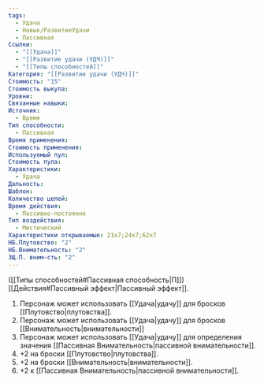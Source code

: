 ```yaml
---
tags:
  - Удача
  - Навык/РазвитиеУдачи
  - Пассивная
Ссылки:
  - "[[Удача]]"
  - "[[Развитие удачи (УДЧ)]]"
  - "[[Типы способностей]]"
Категория: "[[Развитие удачи (УДЧ)]]"
Стоимость: "15"
Стоимость выкупа: 
Уровни: 
Связанные навыки: 
Источник:
  - Время
Тип способности:
  - Пассивная
Время применения: 
Стоимость применения: 
Используемый пул: 
Стоимость пула: 
Характеристики:
  - Удача
Дальность: 
Шаблон: 
Количество целей: 
Время действия:
  - Пассивно-постоянно
Тип воздействия:
  - Мистический
Характеристики открываемые: 21x7;24x7;62x7
НБ.Плутовство: "2"
НБ.Внимательность: "2"
ЗЩ.П. вним-сть: "2"
---
```

([[Типы способностей#Пассивная способность|П]]) [[Действия#Пассивный эффект|Пассивный эффект]]. 

1. Персонаж может использовать [[Удача|удачу]] для бросков [[Плутовство|плутовства]].
2. Персонаж может использовать [[Удача|удачу]] для бросков [[Внимательность|внимательности]]
3. Персонаж может использовать [[Удача|удачу]] для определения значения [[Пассивная Внимательность|пассивной внимательности]]. 
4. +2 на броски [[Плутовство|плутовства]]. 
5. +2 на броски [[Внимательность|внимательности]].
6. +2 к [[Пассивная Внимательность|пассивной внимательности]]. 
